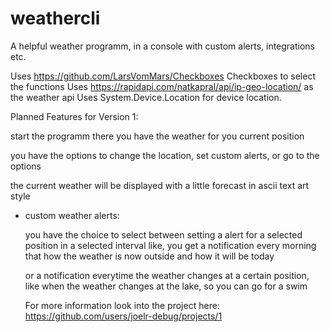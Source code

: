 # weathercli

A helpful weather programm, in a console with custom alerts, integrations etc.

Uses https://github.com/LarsVomMars/Checkboxes Checkboxes to select the functions 
Uses https://rapidapi.com/natkapral/api/ip-geo-location/ as the weather api 
Uses System.Device.Location for device location.

Planned Features for Version 1: 

start the programm there you have the weather for you current position

you have the options to change the location, set custom alerts, or go to the options 

the current weather will be displayed with a little forecast in ascii text art style 


* custom weather alerts:

  you have the choice to select between setting a alert for a selected position in a selected interval 
  like, you get a notification every morning that how the weather is now outside and how it will be today
  
  or a notification everytime the weather changes at a certain position, like when the weather changes at the lake, so you can go for a swim 
  
  
  For more information look into the project here: 
  https://github.com/users/joelr-debug/projects/1
